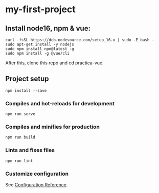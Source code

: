 # my-first-project

## Install node16, npm & vue:
```
curl -fsSL https://deb.nodesource.com/setup_16.x | sudo -E bash -
sudo apt-get install -y nodejs
sudo npm install npm@latest -g
sudo npm install -g @vue/cli
```
After this, clone this repo and cd practica-vue.

## Project setup
```
npm install --save
```

### Compiles and hot-reloads for development
```
npm run serve
```

### Compiles and minifies for production
```
npm run build
```

### Lints and fixes files
```
npm run lint
```

### Customize configuration
See [Configuration Reference](https://cli.vuejs.org/config/).
